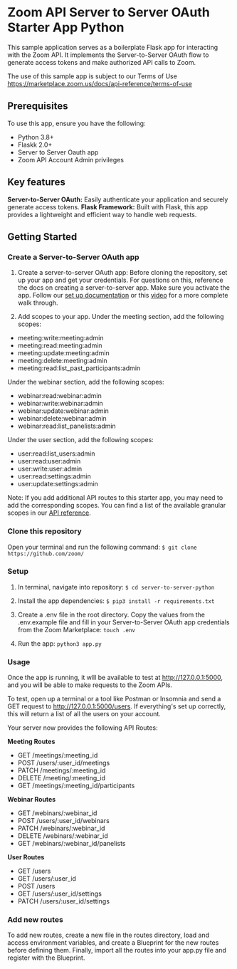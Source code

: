 # Zoom API Server to Server OAuth Starter App Python
This sample application serves as a boilerplate Flask app for interacting with the Zoom API. It implements the Server-to-Server OAuth flow to generate access tokens and make authorized API calls to Zoom.

The use of this sample app is subject to our Terms of Use
https://marketplace.zoom.us/docs/api-reference/terms-of-use


## Prerequisites
To use this app, ensure you have the following:
- Python 3.8+
- Flaskk 2.0+
- Server to Server Oauth app
- Zoom API Account Admin privileges

## Key features
**Server-to-Server OAuth:** Easily authenticate your application and securely generate access tokens.
**Flask Framework:** Built with Flask, this app provides a lightweight and efficient way to handle web requests.

## Getting Started

### Create a Server-to-Server OAuth app
1. Create a server-to-server OAuth app: Before cloning the repository, set up your app and get your credentials. For questions on this, reference the docs on creating a server-to-server app. Make sure you activate the app. Follow our [set up documentation](https://developers.zoom.us/docs/internal-apps/) or this [video](https://www.youtube.com/watch?v=OkBE7CHVzho) for a more complete walk through.

2. Add scopes to your app. 
Under the meeting section, add the following scopes:
- meeting:write:meeting:admin 
- meeting:read:meeting:admin 
- meeting:update:meeting:admin
- meeting:delete:meeting:admin  
- meeting:read:list_past_participants:admin

Under the webinar section, add the following scopes:
- webinar:read:webinar:admin
- webinar:write:webinar:admin
- webinar:update:webinar:admin
- webinar:delete:webinar:admin
- webinar:read:list_panelists:admin

Under the user section, add the following scopes:
- user:read:list_users:admin
- user:read:user:admin
- user:write:user:admin
- user:read:settings:admin
- user:update:settings:admin


Note: If you add additional API routes to this starter app, you may need to add the corresponding scopes. You can find a list of the available granular scopes in our [API reference](https://developers.zoom.us/docs/integrations/oauth-scopes-granular/).

### Clone this repository
Open your terminal and run the following command:
`$ git clone https://github.com/zoom/`

### Setup
1. In terminal, navigate into repository:
`$ cd server-to-server-python`

2. Install the app dependencies: 
`$ pip3 install -r requirements.txt`

3. Create a .env file in the root directory. Copy the values from the .env.example file and fill in your Server-to-Server OAuth app credentials from the Zoom Marketplace:
`touch .env`

4. Run the app:
`python3 app.py`

### Usage
Once the app is running, it wlll be available to test at http://127.0.0.1:5000, and you will be able to make requests to the Zoom APIs.

To test, open up a terminal or a tool like Postman or Insomnia and send a GET request to http://127.0.0.1:5000/users. If everything's set up correctly, this will return a list of all the users on your account.

Your server now provides the following API Routes:

**Meeting Routes**
- GET /meetings/:meeting_id
- POST /users/:user_id/meetings
- PATCH /meetings/:meeting_id
- DELETE /meeting/:meeting_id
- GET /meetings/:meeting_id/participants

**Webinar Routes**
- GET /webinars/:webinar_id
- POST /users/:user_id/webinars
- PATCH /webinars/:webinar_id
- DELETE /webinars/:webinar_id
- GET /webinars/:webinar_id/panelists

**User Routes**
- GET /users
- GET /users/:user_id
- POST /users
- GET /users/:user_id/settings
- PATCH /users/:user_id/settings

### Add new routes
To add new routes, create a new file in the routes directory, load and access environment variables, and create a Blueprint for the new routes before defining them. Finally, import all the routes into your app.py file and register with the Blueprint.